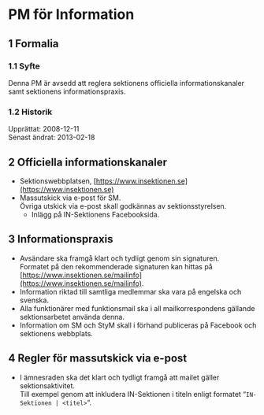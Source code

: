 # PM för Information

## 1 Formalia

### 1.1 Syfte

Denna PM är avsedd att reglera sektionens officiella informationskanaler samt sektionens informationspraxis.

### 1.2 Historik

Upprättat: 2008-12-11  
Senast ändrat: 2013-02-18

## 2 Officiella informationskanaler

- Sektionswebbplatsen, [https://www.insektionen.se](https://www.insektionen.se)  
- Massutskick via e-post för SM.  
  Övriga utskick via e-post skall godkännas av sektionsstyrelsen.
  - Inlägg på IN-Sektionens Facebooksida.

## 3 Informationspraxis

- Avsändare ska framgå klart och tydligt genom sin signaturen.  
  Formatet på den rekommenderade signaturen kan hittas på [https://www.insektionen.se/mailinfo](https://www.insektionen.se/mailinfo).  
- Information riktad till samtliga medlemmar ska vara på engelska och svenska.  
- Alla funktionärer med funktionsmail ska i all mailkorrespondens gällande sektionsarbetet använda denna.
- Information om SM och StyM skall i förhand publiceras på Facebook och sektionens webbplats.

## 4 Regler för massutskick via e-post

- I ämnesraden ska det klart och tydligt framgå att mailet gäller sektionsaktivitet.  
  Till exempel genom att inkludera IN-Sektionen i titeln enligt formatet “`IN-Sektionen | <titel>`“.
